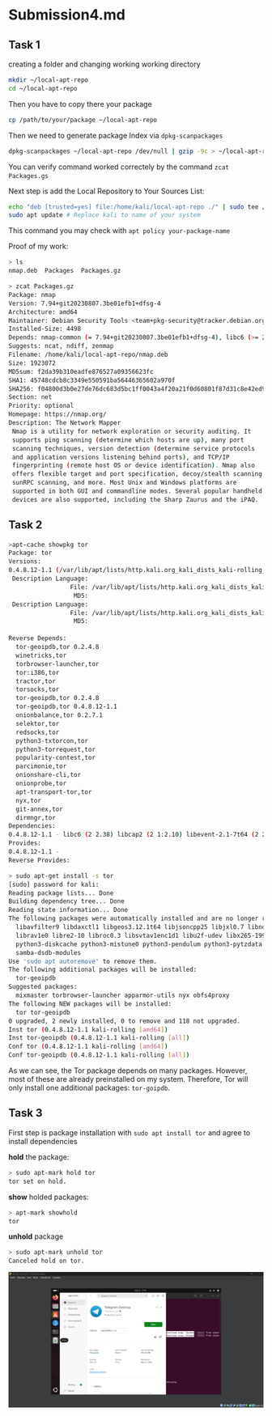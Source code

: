 # Submission4.md

## Task 1

creating a folder and changing working working directory

```bash
mkdir ~/local-apt-repo
cd ~/local-apt-repo
```

Then you have to copy there your package

```bash
cp /path/to/your/package ~/local-apt-repo
```

Then we need to generate package Index via `dpkg-scanpackages`  

```bash
dpkg-scanpackages ~/local-apt-repo /dev/null | gzip -9c > ~/local-apt-repo/Packages.gz
```

You can verify command worked correctely by the command `zcat Packages.gs`

Next step is add the Local Repository to Your Sources List:

```bash
echo "deb [trusted=yes] file:/home/kali/local-apt-repo ./" | sudo tee /etc/apt/sources.list.d/local-apt-repo.list
sudo apt update # Replace kali to name of your system
```

This command you may check with `apt policy your-package-name`

Proof of my work:

```bash
> ls
nmap.deb  Packages  Packages.gz
```

```bash
> zcat Packages.gz
Package: nmap
Version: 7.94+git20230807.3be01efb1+dfsg-4
Architecture: amd64
Maintainer: Debian Security Tools <team+pkg-security@tracker.debian.org>
Installed-Size: 4498
Depends: nmap-common (= 7.94+git20230807.3be01efb1+dfsg-4), libc6 (>= 2.38), libgcc-s1 (>= 3.0), liblinear4 (>= 2.01+dfsg), liblua5.4-0 (>= 5.4.6), libpcap0.8t64 (>= 1.5.1), libpcre2-8-0 (>= 10.32), libssh2-1t64 (>= 1.2.9), libssl3t64 (>= 3.0.0), libstdc++6 (>= 11), zlib1g (>= 1:1.1.4)
Suggests: ncat, ndiff, zenmap
Filename: /home/kali/local-apt-repo/nmap.deb
Size: 1923072
MD5sum: f2da39b310eadfe876527a09356623fc
SHA1: 45748cdcb8c3349e550591ba56446365602a970f
SHA256: f04800d3b0e27de76dc683d5bc1ff0043a4f20a21f0d60801f87d31c8e42ed9b
Section: net
Priority: optional
Homepage: https://nmap.org/
Description: The Network Mapper
 Nmap is a utility for network exploration or security auditing. It
 supports ping scanning (determine which hosts are up), many port
 scanning techniques, version detection (determine service protocols
 and application versions listening behind ports), and TCP/IP
 fingerprinting (remote host OS or device identification). Nmap also
 offers flexible target and port specification, decoy/stealth scanning,
 sunRPC scanning, and more. Most Unix and Windows platforms are
 supported in both GUI and commandline modes. Several popular handheld
 devices are also supported, including the Sharp Zaurus and the iPAQ.
```

## Task 2

```bash
>apt-cache showpkg tor
Package: tor
Versions:
0.4.8.12-1.1 (/var/lib/apt/lists/http.kali.org_kali_dists_kali-rolling_main_binary-amd64_Packages) (/var/lib/dpkg/status)
 Description Language:
                 File: /var/lib/apt/lists/http.kali.org_kali_dists_kali-rolling_main_binary-amd64_Packages
                  MD5:
 Description Language:
                 File: /var/lib/apt/lists/http.kali.org_kali_dists_kali-rolling_main_binary-i386_Packages
                  MD5:

Reverse Depends:
  tor-geoipdb,tor 0.2.4.8
  winetricks,tor
  torbrowser-launcher,tor
  tor:i386,tor
  tractor,tor
  torsocks,tor
  tor-geoipdb,tor 0.2.4.8
  tor-geoipdb,tor 0.4.8.12-1.1
  onionbalance,tor 0.2.7.1
  selektor,tor
  redsocks,tor
  python3-txtorcon,tor
  python3-torrequest,tor
  popularity-contest,tor
  parcimonie,tor
  onionshare-cli,tor
  onionprobe,tor
  apt-transport-tor,tor
  nyx,tor
  git-annex,tor
  dirmngr,tor
Dependencies:
0.4.8.12-1.1 - libc6 (2 2.38) libcap2 (2 1:2.10) libevent-2.1-7t64 (2 2.1.8-stable) liblzma5 (2 5.1.1alpha+20120614) libseccomp2 (2 0.0.0~20120605) libssl3t64 (2 3.0.0) libsystemd0 (0 (null)) libzstd1 (2 1.5.5) zlib1g (2 1:1.1.4) adduser (0 (null)) runit-helper (2 2.14.0~) lsb-base (0 (null)) libssl0.9.8 (3 0.9.8g-9) runit (3 2.1.2-51~) logrotate (0 (null)) tor-geoipdb (0 (null)) torsocks (0 (null)) mixmaster (0 (null)) torbrowser-launcher (0 (null)) socat (0 (null)) apparmor-utils (0 (null)) nyx (0 (null)) obfs4proxy (0 (null)) runit:i386 (3 2.1.2-51~) tor:i386 (32 (null))
Provides:
0.4.8.12-1.1 -
Reverse Provides:
```

```bash
> sudo apt-get install -s tor
[sudo] password for kali:
Reading package lists... Done
Building dependency tree... Done
Reading state information... Done
The following packages were automatically installed and are no longer required:
  libavfilter9 libdaxctl1 libgeos3.12.1t64 libjsoncpp25 libjxl0.7 libndctl6 libplacebo338 libpmem1 libpostproc57
  librav1e0 libre2-10 libroc0.3 libsvtav1enc1d1 libu2f-udev libx265-199 openjdk-21-jre openjdk-21-jre-headless
  python3-diskcache python3-mistune0 python3-pendulum python3-pytzdata rwho rwhod samba-ad-provision
  samba-dsdb-modules
Use 'sudo apt autoremove' to remove them.
The following additional packages will be installed:
  tor-geoipdb
Suggested packages:
  mixmaster torbrowser-launcher apparmor-utils nyx obfs4proxy
The following NEW packages will be installed:
  tor tor-geoipdb
0 upgraded, 2 newly installed, 0 to remove and 118 not upgraded.
Inst tor (0.4.8.12-1.1 kali-rolling [amd64])
Inst tor-geoipdb (0.4.8.12-1.1 kali-rolling [all])
Conf tor (0.4.8.12-1.1 kali-rolling [amd64])
Conf tor-geoipdb (0.4.8.12-1.1 kali-rolling [all])
```

As we can see, the Tor package depends on many packages. However, most of these are already preinstalled on my system. Therefore, Tor will only install one additional packages: `tor-goipdb`.

## Task 3

First step is package installation with `sudo apt install tor` and agree to install dependencies 

**hold** the package:

```bash
> sudo apt-mark hold tor
tor set on hold.
```

**show** holded packages:

```bash
> apt-mark showhold
tor
```

**unhold** package

```bash
> sudo apt-mark unhold tor
Canceled hold on tor.
```

![image.png](image.png)